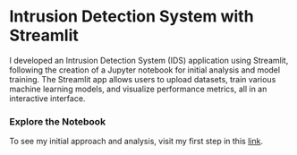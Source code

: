 # Intrusion Detection System with Streamlit  

I developed an Intrusion Detection System (IDS) application using Streamlit, following the creation of a Jupyter notebook for initial analysis and model training. The Streamlit app allows users to upload datasets, train various machine learning models, and visualize performance metrics, all in an interactive interface.  

### Explore the Notebook
To see my initial approach and analysis, visit my first step in this [link](https://github.com/atharva39/IDS-ML-Project).
